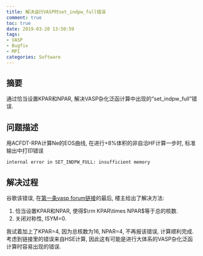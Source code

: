 ```yaml
---
title: 解决运行VASP时set_indpw_full错误
comment: true
toc: true
date: 2019-03-20 13:50:59
tags:
- VASP
- Bugfix
- MPI
categories: Software
---
```


## 摘要

通过恰当设置KPAR和NPAR, 解决VASP杂化泛函计算中出现的“set_indpw_full”错误.

<!--more-->

## 问题描述

用ACFDT-RPA计算Ne的EOS曲线, 在进行+8%体积的非自洽HF计算一步时, 标准输出中打印错误

```plain
internal error in SET_INDPW_FULL: insufficient memory
```

## 解决过程

谷歌该错误,  在[第一条vasp forum链接](https://cms.mpi.univie.ac.at/vasp-forum/viewtopic.php?t=17510)的最后, 楼主给出了解决方法:

1. 恰当设置KPAR和NPAR, 使得$\rm KPAR\times NPAR$等于总的核数.
2. 关闭对称性, ISYM=0.

我试着加上了KPAR=4, 因为总核数为16, NPAR=4, 不再报该错误, 计算顺利完成. 考虑到链接里的错误来自HSE计算, 因此这有可能是进行大体系的VASP杂化泛函计算时容易出现的错误.

